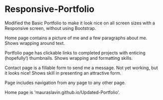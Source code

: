 # Responsive-Portfolio

Modified the Basic Portfolio to make it look nice on all screen sizes with a Responsive screen, without using Bootstrap.

Home page contains a picture of me and a few paragraphs about me.  Shows wrapping around text.

Portfolio page has clickable links to completed projects with enticing (hopefully!) thumbnails.  Shows wrapping and formatting skills.

Contact page is a fillable form to send me a message.  Not yet working, but it looks nice!  Shows skill in presenting an attractive form.

Page includes navigation from any page to any other page.


Home page is 'mauraslavin.github.io/Updated-Portfolio'.